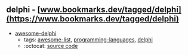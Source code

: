 delphi - [www.bookmarks.dev/tagged/delphi](https://www.bookmarks.dev/tagged/delphi)
---
* [awesome-delphi](https://github.com/Fr0sT-Brutal/awesome-delphi#readme)
    * tags: [awesome-list](../tagged/awesome-list.md), [programming-languages](../tagged/programming-languages.md), [delphi](../tagged/delphi.md)
    * :octocat: [source code](https://github.com/Fr0sT-Brutal/awesome-delphi#readme)
